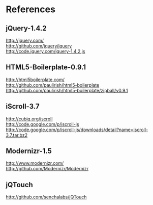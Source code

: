 References
===================

jQuery-1.4.2
--------------------
http://jquery.com/  
http://github.com/jquery/jquery  
http://code.jquery.com/jquery-1.4.2.js  

HTML5-Boilerplate-0.9.1
--------------------
http://html5boilerplate.com/  
http://github.com/paulirish/html5-boilerplate  
http://github.com/paulirish/html5-boilerplate/zipball/v0.9.1  

iScroll-3.7
--------------------
http://cubiq.org/iscroll  
http://code.google.com/p/iscroll-js  
http://code.google.com/p/iscroll-js/downloads/detail?name=iscroll-3.7.tar.bz2  

Modernizr-1.5
--------------------
http://www.modernizr.com/  
http://github.com/Modernizr/Modernizr  

jQTouch
--------------------
http://github.com/senchalabs/jQTouch  